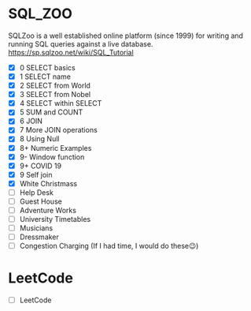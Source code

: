 # SQL_ZOO
SQLZoo is a well established online platform (since 1999) for writing and running SQL queries against a live database.
https://sp.sqlzoo.net/wiki/SQL_Tutorial


- [x] 0 SELECT basics
- [x] 1 SELECT name
- [x] 2 SELECT from World
- [x] 3 SELECT from Nobel
- [x] 4 SELECT within SELECT
- [x] 5 SUM and COUNT
- [x] 6 JOIN
- [x] 7 More JOIN operations
- [x] 8 Using Null
- [x] 8+ Numeric Examples
- [x] 9- Window function
- [x] 9+ COVID 19
- [x] 9 Self join
- [x] White Christmass
- [ ] Help Desk
- [ ] Guest House
- [ ] Adventure Works
- [ ] University Timetables
- [ ] Musicians
- [ ] Dressmaker
- [ ] Congestion Charging
(If I had time, I would do these😉)

# LeetCode
- [ ] LeetCode
